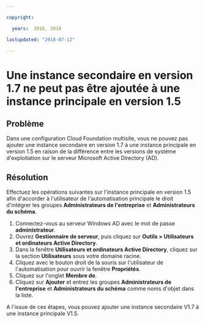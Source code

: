 ```yaml
---

copyright:

  years:  2016, 2018

lastupdated: "2018-07-12"

---
```


# Une instance secondaire en version 1.7 ne peut pas être ajoutée à une instance principale en version 1.5

## Problème
Dans une configuration Cloud Foundation multisite, vous ne pouvez pas ajouter une instance secondaire en version 1.7 à une instance principale en version 1.5 en raison de la différence entre les versions de système d'exploitation sur le serveur Microsoft Active Directory (AD).

## Résolution
Effectuez les opérations suivantes sur l'instance principale en version 1.5 afin d'accorder à l'utilisateur de l'automatisation principale le droit d'intégrer les groupes **Administrateurs de l'entreprise** et **Administrateurs du schéma**.

1. Connectez-vous au serveur Windows AD avec le mot de passe **administrateur**.
2. Ouvrez **Gestionnaire de serveur**, puis cliquez sur **Outils > Utilisateurs et ordinateurs Active Directory**.
4. Dans la fenêtre **Utilisateurs et ordinateurs Active Directory**, cliquez sur la section **Utilisateurs** sous votre domaine racine.
5. Cliquez avec le bouton droit de la souris sur l'utilisateur de l'automatisation pour ouvrir la fenêtre **Propriétés**.
6. Cliquez sur l'onglet **Membre de**.
7. Cliquez sur **Ajouter** et entrez les groupes **Administrateurs de l'entreprise** et **Administrateurs du schéma** comme noms d'objet dans la liste.  

A l'issue de ces étapes, vous pouvez ajouter une instance secondaire V1.7 à une instance principale V1.5.
